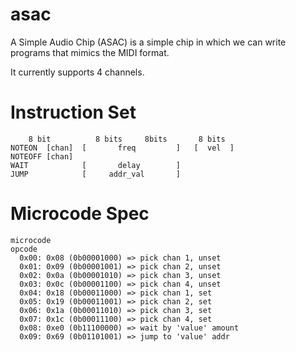 # asac

A Simple Audio Chip (ASAC) is a simple chip in which we can write programs that
mimics the MIDI format.

It currently supports 4 channels.

# Instruction Set

```
    8 bit          8 bits     8bits       8 bits
NOTEON  [chan]  [       freq         ]   [  vel  ]
NOTEOFF [chan]
WAIT            [       delay        ]
JUMP            [     addr_val       ]
```

# Microcode Spec

```
microcode
opcode       
  0x00: 0x08 (0b00001000) => pick chan 1, unset
  0x01: 0x09 (0b00001001) => pick chan 2, unset
  0x02: 0x0a (0b00001010) => pick chan 3, unset
  0x03: 0x0c (0b00001100) => pick chan 4, unset
  0x04: 0x18 (0b00011000) => pick chan 1, set
  0x05: 0x19 (0b00011001) => pick chan 2, set
  0x06: 0x1a (0b00011010) => pick chan 3, set
  0x07: 0x1c (0b00011100) => pick chan 4, set
  0x08: 0xe0 (0b11100000) => wait by 'value' amount
  0x09: 0x69 (0b01101001) => jump to 'value' addr
```
